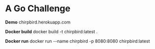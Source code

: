 # A Go Challenge

**Demo** chirpbird.herokuapp.com

**Docker build** docker build -t chirpbird:latest .

**Docker run** docker run --name chirpbird -p 8080:8080 chirpbird:latest
